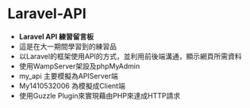 # Laravel-API
- **Laravel API 練習留言板** 
- 這是在大一期間學習到的練習品
- 以Laravel的框架使用API的方式，並利用前後端溝通，顯示網頁所需資料
- 使用WampServer架設及phpMyAdmin
- my_api 主要模擬為APIServer端
- My1410532006 為模擬成Client端
- 使用Guzzle Plugin來實現藉由PHP來達成HTTP請求
